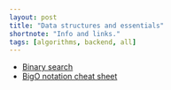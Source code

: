 ```yaml
---
layout: post
title: "Data structures and essentials"
shortnote: "Info and links."
tags: [algorithms, backend, all]
---
```


* [Binary search](http://fluxusfrequency.github.io/blog/2014/01/31/building-a-binary-search/)
* [BigO notation cheat sheet](http://bigocheatsheet.com/)
